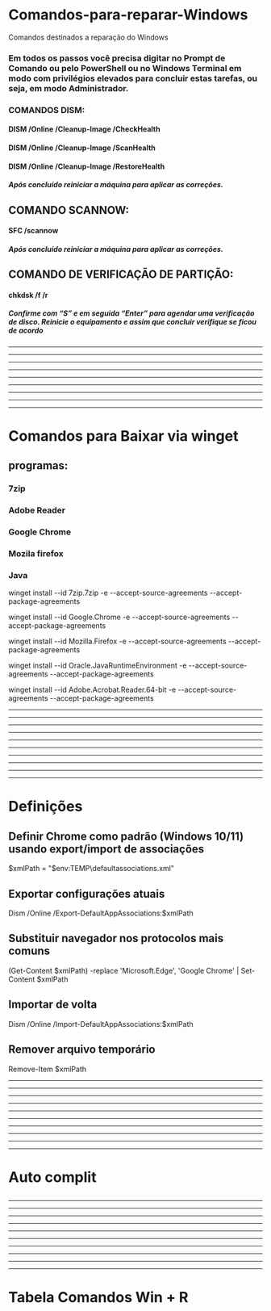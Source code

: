 # Comandos-para-reparar-Windows
Comandos destinados a reparação do Windows 


 ### Em todos os passos você precisa digitar no Prompt de Comando ou pelo PowerShell ou no Windows Terminal em modo com privilégios elevados para concluir estas tarefas, ou seja, em modo Administrador.

 ### COMANDOS DISM:

 #### DISM /Online /Cleanup-Image /CheckHealth 

 #### DISM /Online /Cleanup-Image /ScanHealth

 #### DISM /Online /Cleanup-Image /RestoreHealth

 ##### Após concluído reiniciar a máquina para aplicar as correções.

 ## COMANDO SCANNOW:

 #### SFC /scannow

 ##### Após concluído reiniciar a máquina para aplicar as correções.

 ## COMANDO DE VERIFICAÇÃO DE PARTIÇÃO:

 #### chkdsk /f /r

##### Confirme com “S” e em seguida “Enter” para agendar uma verificação de disco. Reinicie o equipamento e assim que concluir verifique se ficou de acordo
----------------------------------------------------------------------------------------------------------------------------------------
----------------------------------------------------------------------------------------------------------------------------------------
----------------------------------------------------------------------------------------------------------------------------------------
----------------------------------------------------------------------------------------------------------------------------------------
----------------------------------------------------------------------------------------------------------------------------------------
----------------------------------------------------------------------------------------------------------------------------------------
----------------------------------------------------------------------------------------------------------------------------------------
----------------------------------------------------------------------------------------------------------------------------------------
----------------------------------------------------------------------------------------------------------------------------------------
# Comandos para Baixar via winget 

## programas:
### 7zip
### Adobe Reader
### Google Chrome
### Mozila firefox
### Java 

winget install --id 7zip.7zip -e --accept-source-agreements --accept-package-agreements

winget install --id Google.Chrome -e --accept-source-agreements --accept-package-agreements

winget install --id Mozilla.Firefox -e --accept-source-agreements --accept-package-agreements

winget install --id Oracle.JavaRuntimeEnvironment -e --accept-source-agreements --accept-package-agreements

winget install --id Adobe.Acrobat.Reader.64-bit -e --accept-source-agreements --accept-package-agreements


----------------------------------------------------------------------------------------------------------------------------------------
----------------------------------------------------------------------------------------------------------------------------------------
----------------------------------------------------------------------------------------------------------------------------------------
----------------------------------------------------------------------------------------------------------------------------------------
----------------------------------------------------------------------------------------------------------------------------------------
----------------------------------------------------------------------------------------------------------------------------------------
----------------------------------------------------------------------------------------------------------------------------------------
----------------------------------------------------------------------------------------------------------------------------------------
----------------------------------------------------------------------------------------------------------------------------------------
----------------------------------------------------------------------------------------------------------------------------------------

# Definições 

## Definir Chrome como padrão (Windows 10/11) usando export/import de associações
$xmlPath = "$env:TEMP\defaultassociations.xml"

## Exportar configurações atuais
Dism /Online /Export-DefaultAppAssociations:$xmlPath

## Substituir navegador nos protocolos mais comuns
(Get-Content $xmlPath) -replace 'Microsoft\.Edge', 'Google Chrome' | Set-Content $xmlPath

## Importar de volta
Dism /Online /Import-DefaultAppAssociations:$xmlPath

## Remover arquivo temporário
Remove-Item $xmlPath

----------------------------------------------------------------------------------------------------------------------------------------
----------------------------------------------------------------------------------------------------------------------------------------
----------------------------------------------------------------------------------------------------------------------------------------
----------------------------------------------------------------------------------------------------------------------------------------
----------------------------------------------------------------------------------------------------------------------------------------
----------------------------------------------------------------------------------------------------------------------------------------
----------------------------------------------------------------------------------------------------------------------------------------
----------------------------------------------------------------------------------------------------------------------------------------
----------------------------------------------------------------------------------------------------------------------------------------
----------------------------------------------------------------------------------------------------------------------------------------

# Auto complit 

## 
----------------------------------------------------------------------------------------------------------------------------------------
----------------------------------------------------------------------------------------------------------------------------------------
----------------------------------------------------------------------------------------------------------------------------------------
----------------------------------------------------------------------------------------------------------------------------------------
----------------------------------------------------------------------------------------------------------------------------------------
----------------------------------------------------------------------------------------------------------------------------------------
----------------------------------------------------------------------------------------------------------------------------------------
----------------------------------------------------------------------------------------------------------------------------------------
----------------------------------------------------------------------------------------------------------------------------------------
----------------------------------------------------------------------------------------------------------------------------------------
# Tabela Comandos Win + R

## 

